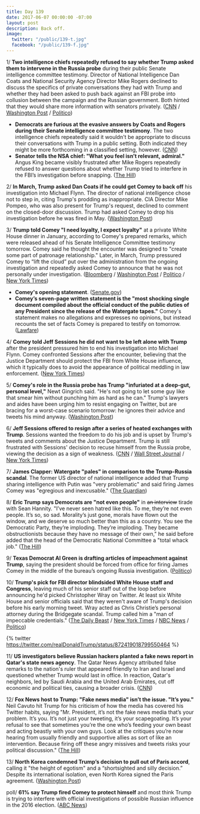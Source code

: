 ```yaml
---
title: Day 139
date: 2017-06-07 00:00:00 -07:00
layout: post
description: Back off.
image:
  twitter: "/public/139-t.jpg"
  facebook: "/public/139-f.jpg"
---
```


1/ **Two intelligence chiefs repeatedly refused to say whether Trump asked them to intervene in the Russia probe** during their public Senate intelligence committee testimony. Director of National Intelligence Dan Coats and National Security Agency Director Mike Rogers declined to discuss the specifics of private conversations they had with Trump and whether they had been asked to push back against an FBI probe into collusion between the campaign and the Russian government. Both hinted that they would share more information with senators privately. ([CNN](http://www.cnn.com/2017/06/07/politics/russia-hearing-dan-coats/index.html) / [Washington Post](https://www.washingtonpost.com/world/national-security/nsa-director-rogers-and-intelligence-director-coats-said-they-wont-discuss-specifics-of-private-conversations-with-trump/2017/06/07/e74f7fbe-4b88-11e7-a186-60c031eab644_story.html) / [Politico](http://www.politico.com/story/2017/06/07/mike-rogers-dan-coats-senate-intelligence-hearing-russia-239244))

* **Democrats are furious at the evasive answers by Coats and Rogers during their Senate intelligence committee testimony**. The two intelligence chiefs repeatedly said it wouldn't be appropriate to discuss their conversations with Trump in a public setting. Both indicated they might be more forthcoming in a classified setting, however. ([CNN](http://www.cnn.com/2017/06/07/politics/russia-hearing-democrats-response/index.html))
* **Senator tells the NSA chief: "What you feel isn’t relevant, admiral."**  Angus King became visibly frustrated after Mike Rogers repeatedly refused to answer questions about whether Trump tried to interfere in the FBI’s investigation before snapping. ([The Hill](http://thehill.com/policy/national-security/336743-senator-blasts-nsa-chief-what-you-feel-isnt-relevant-admiral))

2/ **In March, Trump asked Dan Coats if he could get Comey to back off** his investigation into Michael Flynn. The director of national intelligence chose not to step in, citing Trump's prodding as inappropriate. CIA Director Mike Pompeo, who was also present for Trump's request, declined to comment on the closed-door discussion. Trump had asked Comey to drop his investigation before he was fired in May. ([Washington Post](https://www.washingtonpost.com/world/national-security/top-intelligence-official-told-associates-trump-asked-him-if-he-could-intervene-with-comey-to-get-fbi-to-back-off-flynn/2017/06/06/cc879f14-4ace-11e7-9669-250d0b15f83b_story.html))

3/ **Trump told Comey "I need loyalty, I expect loyalty"** at a private White House dinner in January, according to Comey's prepared remarks, which were released ahead of his Senate Intelligence Committee testimony tomorrow. Comey said he thought the encounter was designed to "create some part of patronage relationship." Later, in March, Trump pressured Comey to “lift the cloud” put over the administration from the ongoing investigation and repeatedly asked Comey to announce that he was not personally under investigation. ([Bloomberg](https://www.bloomberg.com/politics/articles/2017-06-07/comey-says-trump-told-him-i-need-loyalty-at-a-private-dinner) / [Washington Post](https://www.washingtonpost.com/news/world/wp/2017/06/07/trump-to-comey-i-need-loyalty-i-expect-loyalty-according-to-prepared-remarks-from-the-former-fbi-directors-testimony-for-thursday/) / [Politico](http://www.politico.com/story/2017/06/07/comey-claims-trump-asked-him-in-late-march-to-lift-the-cloud-of-the-russia-probe-239251) / [New York Times](https://www.nytimes.com/2017/06/07/us/politics/james-comey-statement-testimony.html))

* **Comey's opening statement**. ([Senate.gov](https://www.intelligence.senate.gov/sites/default/files/documents/os-jcomey-060817.pdf))
* **Comey’s seven-page written statement is the "most shocking single document compiled about the official conduct of the public duties of any President since the release of the Watergate tapes."** Comey's statement makes no allegations and expresses no opinions, but instead recounts the set of facts Comey is prepared to testify on tomorrow. ([Lawfare](https://www.lawfareblog.com/initial-comments-james-comeys-written-testimony))

4/ **Comey told Jeff Sessions he did not want to be left alone with Trump** after the president pressured him to end his investigation into Michael Flynn. Comey confronted Sessions after the encounter, believing that the Justice Department should protect the FBI from White House influence, which it typically does to avoid the appearance of political meddling in law enforcement. ([New York Times](https://www.nytimes.com/2017/06/06/us/politics/comey-sessions-trump.html))

5/ **Comey's role in the Russia probe has Trump "infuriated at a deep-gut, personal level,"** Newt Gingrich said. "He's not going to let some guy like that smear him without punching him as hard as he can." Trump's lawyers and aides have been urging him to resist engaging on Twitter, but are bracing for a worst-case scenario tomorrow: he ignores their advice and tweets his mind anyway. ([Washington Post](https://www.washingtonpost.com/politics/trump-furious-and-frustrated-will-join-allies-in-attacking-comey-testimony/2017/06/06/171e6d00-4acf-11e7-9669-250d0b15f83b_story.html))

6/ **Jeff Sessions offered to resign after a series of heated exchanges with Trump**. Sessions wanted the freedom to do his job and is upset by Trump's tweets and comments about the Justice Department. Trump is still frustrated with Sessions' decision to recuse himself from the Russia probe, viewing the decision as a sign of weakness. ([CNN](http://www.cnn.com/2017/06/06/politics/trump-and-sessions-have-had-heated-exchange/index.html) / [Wall Street Journal](https://www.wsj.com/articles/jeff-sessions-offered-to-resign-amid-tensions-with-donald-trump-1496801691) / [New York Times](https://www.nytimes.com/2017/06/06/us/politics/jeff-sessions-donald-trump.html))

7/ **James Clapper: Watergate "pales" in comparison to the Trump-Russia scandal**. The former US director of national intelligence added that Trump sharing intelligence with Putin was "very problematic" and said firing James Comey was "egregious and inexcusable." ([The Guardian](https://www.theguardian.com/us-news/2017/jun/07/james-clapper-says-watergate-pales-in-comparison-with-trump-and-russia-scandal))

8/ **Eric Trump says Democrats are "not even people"** in <s>an interview</s> tirade with Sean Hannity. "I’ve never seen hatred like this. To me, they’re not even people. It’s so, so sad. Morality’s just gone, morals have flown out the window, and we deserve so much better than this as a country. You see the Democratic Party, they’re imploding. They’re imploding. They became obstructionists because they have no message of their own," he said before added that the head of the Democratic National Committee a "total whack job." ([The Hill](http://thehill.com/homenews/administration/336683-eric-trump-dems-not-even-people))

9/ **Texas Democrat Al Green is drafting articles of impeachment against Trump**, saying the president should be forced from office for firing James Comey in the middle of the bureau’s ongoing Russia investigation. ([Politico](http://www.politico.com/story/2017/06/06/texas-democrat-trump-impeachment-239218))

10/ **Trump's pick for FBI director blindsided White House staff and Congress**, leaving much of his senior staff out of the loop before announcing he'd picked Christopher Wray on Twitter. At least six White House and senior officials said that they weren't aware of Trump's decision before his early morning tweet. Wray acted as Chris Christie’s personal attorney during the Bridgegate scandal. Trump called him a "man of impeccable credentials." ([The Daily Beast](http://www.thedailybeast.com/white-house-staff-congress-blindsided-by-fbi-pick-announcement) / [New York Times](https://www.nytimes.com/2017/06/07/us/politics/christopher-wray-fbi-director.html) / [NBC News](http://www.nbcnews.com/politics/donald-trump/christopher-wray-trump-nominate-former-assistant-ag-fbi-director-n769136) / [Politico](http://www.politico.com/story/2017/06/07/trump-fbi-director-nominee-christopher-wray-239238))

{% twitter https://twitter.com/realDonaldTrump/status/872419018799550464 %}

11/ **US investigators believe Russian hackers planted a fake news report in Qatar's state news agency**. The Qatar News Agency attributed false remarks to the nation's ruler that appeared friendly to Iran and Israel and questioned whether Trump would last in office. In reaction, Qatar's neighbors, led by Saudi Arabia and the United Arab Emirates, cut off economic and political ties, causing a broader crisis. ([CNN](http://www.cnn.com/2017/06/06/politics/russian-hackers-planted-fake-news-qatar-crisis/index.html))

12/ **Fox News host to Trump: "Fake news media" isn’t the issue. "It’s you."** Neil Cavuto hit Trump for his criticism of how the media has covered his Twitter habits, saying "Mr. President, it’s not the fake news media that’s your problem. It’s you. It’s not just your tweeting, it’s your scapegoating. It’s your refusal to see that sometimes you’re the one who’s feeding your own beast and acting beastly with your own guys. Look at the critiques you’re now hearing from usually friendly and supportive allies as sort of like an intervention. Because firing off these angry missives and tweets risks your political discussion." ([The Hill](http://thehill.com/homenews/administration/336679-fox-host-to-trump-fake-news-media-isnt-the-issue-its-you))

13/ **North Korea condemned Trump’s decision to pull out of Paris accord**, calling it "the height of egotism" and a “shortsighted and silly decision.” Despite its international isolation, even North Korea signed the Paris agreement. ([Washington Post](https://www.washingtonpost.com/news/worldviews/wp/2017/06/07/north-korea-slams-trumps-decision-to-pull-out-of-paris-accord-as-the-height-of-egotism/))

poll/ **61% say Trump fired Comey to protect himself** and most think Trump is trying to interfere with official investigations of possible Russian influence in the 2016 election. ([ABC News](http://abcnews.go.com/Politics/61-percent-trump-fired-comey-protect-poll/story?id=47864899))